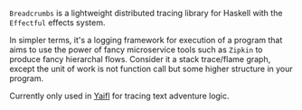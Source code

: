 `Breadcrumbs` is a lightweight distributed tracing library for Haskell with the `Effectful` effects system.

In simpler terms, it's a logging framework for execution of a program that aims to use the power of fancy microservice tools such as `Zipkin` to produce fancy
hierarchal flows. Consider it a stack trace/flame graph, except the unit of work is not function call but some higher structure in your program.

Currently only used in [Yaifl](https://github.com/ppkfs/yaifl) for tracing text adventure logic.